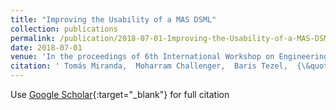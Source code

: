 ```yaml
---
title: "Improving the Usability of a MAS DSML"
collection: publications
permalink: /publication/2018-07-01-Improving-the-Usability-of-a-MAS-DSML
date: 2018-07-01
venue: 'In the proceedings of 6th International Workshop on Engineering Multi-Agent Systems (EMAS 2018)'
citation: ' Tomás Miranda,  Moharram Challenger,  Baris Tezel,  {\&quot;O}mer Alaca,  Vasco Amaral,  Miguel Goulão,  Geylani Kardas, &quot;Improving the Usability of a MAS DSML.&quot; In the proceedings of 6th International Workshop on Engineering Multi-Agent Systems (EMAS 2018), 2018.'
---
```

Use [Google Scholar](https://scholar.google.com/scholar?q=Improving+the+Usability+of+a+MAS+DSML){:target="_blank"} for full citation